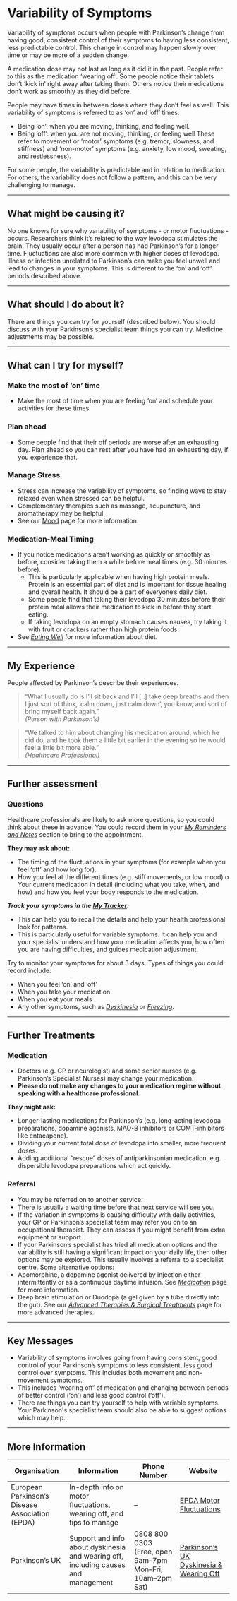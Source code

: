 # Variability of Symptoms
Variability of symptoms occurs when people with Parkinson’s change from having good, consistent control of their symptoms to having less consistent, less predictable control. This change in control may happen slowly over time or may be more of a sudden change.

A medication dose may not last as long as it did it in the past. People refer to this as the medication ‘wearing off’. Some people notice their tablets don’t ‘kick in’ right away after taking them. Others notice their medications don’t work as smoothly as they did before.

People may have times in between doses where they don’t feel as well. This variability of symptoms is referred to as ‘on’ and ‘off’ times: 
- Being ‘on’: when you are moving, thinking, and feeling well.
- Being ‘off’: when you are not moving, thinking, or feeling well These refer to movement or ‘motor’ symptoms (e.g. tremor, slowness, and stiffness) and ‘non-motor’ symptoms (e.g. anxiety, low mood, sweating, and restlessness).

For some people, the variability is predictable and in relation to medication. For others, the variability does not follow a pattern, and this can be very challenging to manage. 

---

## What might be causing it?
No one knows for sure why variability of symptoms - or motor fluctuations - occurs. Researchers think it’s related to the way levodopa stimulates the brain. They usually occur after a person has had Parkinson’s for a longer time. Fluctuations are also more common with higher doses of levodopa. Illness or infection unrelated to Parkinson’s can make you feel unwell and lead to changes in your symptoms. This is different to the ‘on’ and ‘off’ periods described above.

---

## What should I do about it?
There are things you can try for yourself (described below). You should discuss with your Parkinson’s specialist team things you can try. Medicine adjustments may be possible.

---

## What can I try for myself?

### Make the most of ‘on’ time
- Make the most of time when you are feeling ‘on’ and schedule your activities for these times. 

### Plan ahead
- Some people find that their off periods are worse after an exhausting day. Plan ahead so you can rest after you have had an exhausting day, if you experience that. 

### Manage Stress
- Stress can increase the variability of symptoms, so finding ways to stay relaxed even when stressed can be helpful.
- Complementary therapies such as massage, acupuncture, and aromatherapy may be helpful.
- See our <a href="/learn/managing-symptoms/mood" class="internal-link">Mood</a> page for more information. 

### Medication-Meal Timing
- If you notice medications aren’t working as quickly or smoothly as before, consider taking them a while before meal times (e.g. 30 minutes before).
  - This is particularly applicable when having high protein meals. Protein is an essential part of diet and is important for tissue healing and overall health. It should be a part of everyone’s daily diet.
  - Some people find that taking their levodopa 30 minutes before their protein meal allows their medication to kick in before they start eating.
  - If taking levodopa on an empty stomach causes nausea, try taking it with fruit or crackers rather than high protein foods.
- See <a href="/learn/living-with-parkinsons/optimising-wellbeing/eating-well" class="internal-link">_Eating Well_</a> for more information about diet. 

---

## My Experience
People affected by Parkinson’s describe their experiences.

> “What I usually do is I’ll sit back and I’ll [..] take deep breaths and then I just sort of think, ‘calm down, just calm down’, you know, and sort of bring myself back again.”  
> _(Person with Parkinson’s)_

> “We talked to him about changing his medication around, which he did do, and he took them a little bit earlier in the evening so he would feel a little bit more able.”  
> _(Healthcare Professional)_

---

## Further assessment

### Questions
Healthcare professionals are likely to ask more questions, so you could think about these in advance. You could record them in your <a href="/learn/my-reminders-and-notes" class="internal-link">_My Reminders and Notes_</a> section to bring to the appointment.

**They may ask about:**
- The timing of the fluctuations in your symptoms (for example when you feel ‘off’ and how long for).
- How you feel at the different times (e.g. stiff movements, or low mood) o Your current medication in detail (including what you take, when, and how) and how you feel your body responds to the medication. 

_**Track your symptoms in the <a href="/learn/my-tracker" class="internal-link">My Tracker</a>:**_
- This can help you to recall the details and help your health professional look for patterns.
- This is particularly useful for variable symptoms. It can help you and your specialist understand how your medication affects you, how often you are having difficulties, and guides medication adjustment.

Try to monitor your symptoms for about 3 days. Types of things you could record include:
- When you feel ‘on’ and ‘off’
- When you take your medication
- When you eat your meals
- Any other symptoms, such as <a href="/learn/managing-symptoms/involuntary-movements" class="internal-link">_Dyskinesia_</a> or <a href="/learn/managing-symptoms/freezing" class="internal-link">_Freezing_</a>. 

---

## Further Treatments

### Medication
- Doctors (e.g. GP or neurologist) and some senior nurses (e.g. Parkinson’s Specialist Nurses) may change your medication.
- **Please do not make any changes to your medication regime without speaking with a healthcare professional.**

**They might ask:**
- Longer-lasting medications for Parkinson’s (e.g. long-acting levodopa preparations, dopamine agonists, MAO-B inhibitors or COMT-inhibitors like entacapone).
- Dividing your current total dose of levodopa into smaller, more frequent doses.
- Adding additional “rescue” doses of antiparkinsonian medication, e.g. dispersible levodopa preparations which act quickly.

### Referral
- You may be referred on to another service.
- There is usually a waiting time before that next service will see you.
- If the variation in symptoms is causing difficulty with daily activities, your GP or Parkinson’s specialist team may refer you on to an occupational therapist. They can assess if you might benefit from extra equipment or support.
- If your Parkinson’s specialist has tried all medication options and the variability is still having a significant impact on your daily life, then other options may be explored. This usually involves a referral to a specialist centre. Some alternative options:
- Apomorphine, a dopamine agonist delivered by injection either intermittently or as a continuous daytime infusion. See <a href="/learn/treatments-and-therapies/medications" class="internal-link">_Medication_</a> page for more information.
- Deep brain stimulation or Duodopa (a gel given by a tube directly into the gut). See our <a href="/learn/treatments-and-therapies/advanced-therapies-and-surgical-treatments" class="internal-link">_Advanced Therapies & Surgical Treatments_</a> page for more advanced therapies.

---

## Key Messages
- Variability of symptoms involves going from having consistent, good control of your Parkinson’s symptoms to less consistent, less good control over symptoms. This includes both movement and non-movement symptoms.
- This includes ‘wearing off’ of medication and changing between periods of better control (‘on’) and less good control (‘off’).
- There are things you can try yourself to help with variable symptoms. Your Parkinson's specialist team should also be able to suggest options which may help. 

---

## More Information

| Organisation | Information | Phone Number | Website |
|--------------|------------|--------------|---------|
| European Parkinson’s Disease Association (EPDA) | In-depth info on motor fluctuations, wearing off, and tips to manage | – | [EPDA Motor Fluctuations](https://www.epda.eu.com/about-parkinsons/symptoms/motor-symptoms/wearing-off-and-motor-fluctuations/) |
| Parkinson’s UK | Support and info about dyskinesia and wearing off, including causes and management | 0808 800 0303 (Free, open 9am–7pm Mon–Fri, 10am–2pm Sat) | [Parkinson’s UK Dyskinesia & Wearing Off](https://www.parkinsons.org.uk/information-and-support/dyskinesia-and-wearing) |

```
